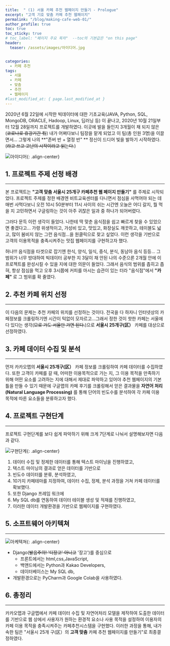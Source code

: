 ```yaml
---
title:  " (1) 서울 카페 추천 웹페이지 만들기 - Prologue"
excerpt: "고객 기호 맞춤 카페 추천 웹페이지"
permalink: "/blog/making-cafe-web-01/"
author_profile: true
toc: true
toc_sticky: true
# toc_label: "페이지 주요 목차"  --toc의 기본값은 "on this page"
header:
  teaser: /assets/images/아이디어.jpg


categories:
  - 카페 추천
tags:
  - 서울
  - 카페
  - 맞춤
  - 추천
  - 웹페이지
#last_modified_at: { page.last_modified_at }
---
```





2020년 6월 22일에 시작한 빅데이터에 대한 기초교육(JAVA, Python, SQL, MongoDB, ORACLE, Hadoop, Linux, 딥러닝 등) 이 끝나고, 
2020년 10월 21일부터 12월 28일까지 프로젝트를 개발하였다. 이곳에 발을 들인지 3개월이 채 되지 않은(~~코로나로 휴강기간 有~~) 
내가 어쩌다보니 팀장을 맡게 되었고 이 팀(총 인원 3명)을 이끌면서... 그렇게 나의 **"존버 반 + 열정 반" ** 정신이 드디어 빛을
발하기 시작하였다.(~~라고 쓰고 고난의 시작이라고 읽는다.~~)


![아이디어](https://zhuyuan7.github.io/assets/images/아이디어.jpg "아이디어"){: .align-center}




## 1. 프로젝트 주제 선정 배경
*****
본 프로젝트는 **"고객 맞춤 서울시 25개구 카페추천 웹 페이지 만들기"** 를 주제로 시작되었다. 
프로젝트 주제를 정한 배경엔 비트교육센터를 다니면서 점심을 사먹어야 되는 데 매번 사먹다보니 
오전 10시 50분부터 11시 사이의 쉬는 시간엔 오늘은 어디 갈지, 뭘 먹을 지 고민하면서 구글링하는 
것이 아주 귀찮은 일과 중 하나가 되어버렸다.


그러다 문득 이런 생각이 들었다. 나한테 딱 맞춘 음식점을 쉽고 빠르게 찾을 수 있었으면 좋겠다고...
가령 위생적이고, 가성비 있고, 맛있고, 화장실도 깨끗하고, 테이블도 넓고, 많이 붐비지 않는 그런 음식점...을 
원클릭으로 찾고 싶었다. 이런 생각을 기반으로 고객의 이용목적을 충족시켜주는 맛집 웹페이지를 구현하고자 했다.


허나!!! 음식점을 타겟으로 잡기엔 한식, 양식, 일식, 중식, 분식, 동남아 음식 등등... 그 범위가 너무 방대하여 
빅데이터 공부한 지 3달이 채 안된 나의 수준으론 2개월 안에 이 프로젝트를 완성시킬 수 있을 지에 대한 의문이 들었다. 
그래서 음식의 범위를 좁히고 좁혀, 항상 점심을 먹고 오후 3시쯤에 커피를 마시는 습관이 있는 터라 
"음식점"에서 **"카페"** 로 그 범위를 확 줄였다. 






## 2. 추천 카페 위치 선정
*****
이 다음의 문제는 추천 카페의 위치를 선정하는 것이다. 전국을 다 하자니 인터넷상의 카페정보를 크롤링하기엔
시간이 턱없이 모자르고...그래서 정한 것이 핫한 카페는 서울에 다 있다는 생각(~~모로 가도 서울만 가면 된다.~~)으로 
**서울시 25개구(区）** 카페를 대상으로 선정하였다. 






## 3. 카페 데이터 수집 및 분석
*****
먼저 카카오맵의 **서울시 25개구(区）** 카페 정보를 크롤링하여 카페 데이터를 수집하였다. 
또한 고객이 카페를 갈 때, 어떠한 이용목적으로 가는 지, 그 이용 목적을 만족하기 위해 어떤 요소를 
고려하는 지에 대해서 제대로 파악하고 있어야 추천 웹페이지의 기본 틀을 만들 수 있기 때문에 
구글맵의 카페 후기를 크롤링해서 얻은 결과물을 **자연어 처리(Natural Language Processing)** 를 통해 
단어의 빈도수를 분석하여 각 카페 이용 목적에 따른 요소들을 분류하고자 했다.  






## 4. 프로젝트 구현단계
*****
프로젝트 구현단계를 보다 쉽게 파악하기 위해 크게 7단계로 나눠서 설명해보자면 다음과 같다.


![구현단계](https://zhuyuan7.github.io/assets/images/구현단계.jpg "프로젝트 구현단계"){: .align-center}


1. 데이터 수집 및 정제한 데이터를 통해 텍스트 마이닝을 진행하였고, 
2. 텍스트 마이닝의 결과로 얻은 데이터를 기반으로 
3. 빈도수 데이터를 분류, 분석하였고,
4. 10가지 카페테마를 지정하여, 데이터 수집, 정제, 분석 과정을 거쳐 카페 데이터를 확보했다.
5. 또한 Django 프레임 워크에 
6. My SQL db를 연동하여 데이터 테이블 생성 및 적재를 진행하였고,
7. 이러한 데이터 개발환경을 기반으로 웹페이지를 구현하였다.






## 5. 소프트웨어 아키텍쳐
*****


![아케텍쳐](https://zhuyuan7.github.io/assets/images/아키텍쳐.jpg "소프트웨어 아키텍쳐"){: .align-center}
* Django(~~발음주의! '디장고' 아니고~~  '장고')를 중심으로  
  * 프론트에서는 html,css,JavaScript,  
  * 백앤드에서는 Python과 Kakao Developers,  
  * 데이터베이스는 My SQL db, 
* 개발환경으로는 PyCharm과 Google Colab을 사용하였다. 






## 6. 총정리
*****
카카오맵과 구글맵에서 카페 데이터 수집 및 자연어처리 모델을 제작하여 도출한 데이터를 기반으로
웹 상에서 사용자가 원하는 환경적 요소나 사용 목적을 설정하여 이용자의 카페 이용 목적을 충족시켜주는 
카페추천시스템을 구현했다. 이러한 과정을 통해, 내가 속한 팀은 "서울시 25개 구(区）의 **고객 맞춤** 카페 추천 웹페이지를 만들기"로 
최종결정하였다.


